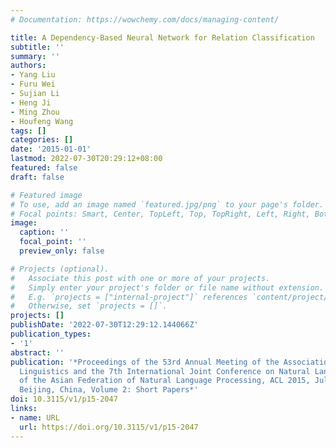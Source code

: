 ```yaml
---
# Documentation: https://wowchemy.com/docs/managing-content/

title: A Dependency-Based Neural Network for Relation Classification
subtitle: ''
summary: ''
authors:
- Yang Liu
- Furu Wei
- Sujian Li
- Heng Ji
- Ming Zhou
- Houfeng Wang
tags: []
categories: []
date: '2015-01-01'
lastmod: 2022-07-30T20:29:12+08:00
featured: false
draft: false

# Featured image
# To use, add an image named `featured.jpg/png` to your page's folder.
# Focal points: Smart, Center, TopLeft, Top, TopRight, Left, Right, BottomLeft, Bottom, BottomRight.
image:
  caption: ''
  focal_point: ''
  preview_only: false

# Projects (optional).
#   Associate this post with one or more of your projects.
#   Simply enter your project's folder or file name without extension.
#   E.g. `projects = ["internal-project"]` references `content/project/deep-learning/index.md`.
#   Otherwise, set `projects = []`.
projects: []
publishDate: '2022-07-30T12:29:12.144066Z'
publication_types:
- '1'
abstract: ''
publication: '*Proceedings of the 53rd Annual Meeting of the Association for Computational
  Linguistics and the 7th International Joint Conference on Natural Language Processing
  of the Asian Federation of Natural Language Processing, ACL 2015, July 26-31, 2015,
  Beijing, China, Volume 2: Short Papers*'
doi: 10.3115/v1/p15-2047
links:
- name: URL
  url: https://doi.org/10.3115/v1/p15-2047
---
```

